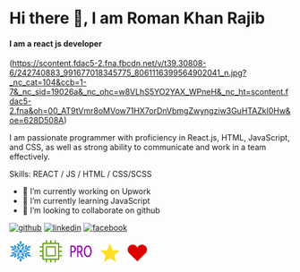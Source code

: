 # Hi there 👋, I am Roman Khan Rajib
#### I am a react js developer
(https://scontent.fdac5-2.fna.fbcdn.net/v/t39.30808-6/242740883_991677018345775_8061116399564902041_n.jpg?_nc_cat=104&ccb=1-7&_nc_sid=19026a&_nc_ohc=w8VLhS5YO2YAX_WPneH&_nc_ht=scontent.fdac5-2.fna&oh=00_AT9tVmr8oMVow71HX7orDnVbmgZwyngziw3GuHTAZkI0Hw&oe=628D508A)

I am passionate programmer with proficiency in React.js, HTML, JavaScript, and CSS, as well as strong ability to communicate and work in a team effectively.

Skills: REACT / JS / HTML / CSS/SCSS

- 🔭 I’m currently working on Upwork 
- 🌱 I’m currently learning JavaScript 
- 👯 I’m looking to collaborate on github 


[<img src='https://cdn.jsdelivr.net/npm/simple-icons@3.0.1/icons/github.svg' alt='github' height='40'>](https://github.com/rajibkn345)  [<img src='https://cdn.jsdelivr.net/npm/simple-icons@3.0.1/icons/linkedin.svg' alt='linkedin' height='40'>](https://www.linkedin.com/in/roman-khan-rajib-a81845b9//)  [<img src='https://cdn.jsdelivr.net/npm/simple-icons@3.0.1/icons/facebook.svg' alt='facebook' height='40'>](https://www.facebook.com/roman.ipe11)  

<a href='https://archiveprogram.github.com/'><img src='https://raw.githubusercontent.com/acervenky/animated-github-badges/master/assets/acbadge.gif' width='40' height='40'></a> <a href='https://docs.github.com/en/developers'><img src='https://raw.githubusercontent.com/acervenky/animated-github-badges/master/assets/devbadge.gif' width='40' height='40'></a> <a href='https://github.com/pricing'><img src='https://raw.githubusercontent.com/acervenky/animated-github-badges/master/assets/pro.gif' width='40' height='40'></a> <a href='https://stars.github.com/'><img src='https://raw.githubusercontent.com/acervenky/animated-github-badges/master/assets/starbadge.gif' width='35' height='35'></a> <a href='https://docs.github.com/en/github/supporting-the-open-source-community-with-github-sponsors'><img src='https://raw.githubusercontent.com/acervenky/animated-github-badges/master/assets/sponsorbadge.gif' width='35' height='35'></a> 


